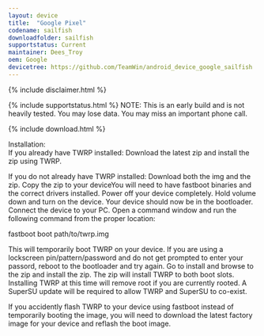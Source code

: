 ```yaml
---
layout: device
title:  "Google Pixel"
codename: sailfish
downloadfolder: sailfish
supportstatus: Current
maintainer: Dees_Troy
oem: Google
devicetree: https://github.com/TeamWin/android_device_google_sailfish
---
```


{% include disclaimer.html %}

{% include supportstatus.html %}
NOTE: This is an early build and is not heavily tested. You may lose data. You may miss an important phone call.

{% include download.html %}

<div class='page-heading'>Installation:</div>
If you already have TWRP installed:
Download the latest zip and install the zip using TWRP.

If you do not already have TWRP installed:
Download both the img and the zip. Copy the zip to your deviceYou will need to have fastboot binaries and the correct drivers installed. Power off your device completely. Hold volume down and turn on the device. Your device should now be in the bootloader. Connect the device to your PC. Open a command window and run the following command from the proper location:

fastboot boot path/to/twrp.img

This will temporarily boot TWRP on your device. If you are using a lockscreen pin/pattern/password and do not get prompted to enter your passord, reboot to the bootloader and try again. Go to install and browse to the zip and install the zip. The zip will install TWRP to both boot slots. Installing TWRP at this time will remove root if you are currently rooted. A SuperSU update will be required to allow TWRP and SuperSU to co-exist.

If you accidently flash TWRP to your device using fastboot instead of temporarily booting the image, you will need to download the latest factory image for your device and reflash the boot image.
